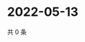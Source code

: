 # 2022-05-13

共 0 条

<!-- BEGIN WEIBO -->
<!-- 最后更新时间 Fri May 13 2022 13:37:40 GMT+0800 (China Standard Time) -->

<!-- END WEIBO -->
